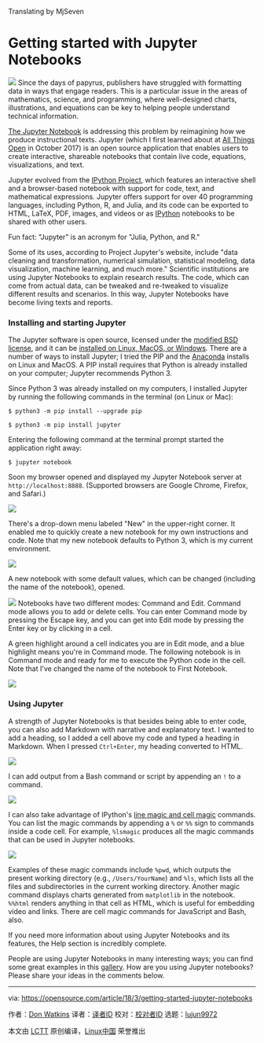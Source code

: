 Translating by MjSeven


Getting started with Jupyter Notebooks
======

![](https://opensource.com/sites/default/files/styles/image-full-size/public/lead-images/email_paper_envelope_document.png?itok=uPj_kouJ)
Since the days of papyrus, publishers have struggled with formatting data in ways that engage readers. This is a particular issue in the areas of mathematics, science, and programming, where well-designed charts, illustrations, and equations can be key to helping people understand technical information.

[The Jupyter Notebook][1] is addressing this problem by reimagining how we produce instructional texts. Jupyter (which I first learned about at [All Things Open][2] in October 2017) is an open source application that enables users to create interactive, shareable notebooks that contain live code, equations, visualizations, and text.

Jupyter evolved from the [IPython Project][3], which features an interactive shell and a browser-based notebook with support for code, text, and mathematical expressions. Jupyter offers support for over 40 programming languages, including Python, R, and Julia, and its code can be exported to HTML, LaTeX, PDF, images, and videos or as [IPython][4] notebooks to be shared with other users.

Fun fact: "Jupyter" is an acronym for "Julia, Python, and R."

Some of its uses, according to Project Jupyter's website, include "data cleaning and transformation, numerical simulation, statistical modeling, data visualization, machine learning, and much more." Scientific institutions are using Jupyter Notebooks to explain research results. The code, which can come from actual data, can be tweaked and re-tweaked to visualize different results and scenarios. In this way, Jupyter Notebooks have become living texts and reports.

### Installing and starting Jupyter

The Jupyter software is open source, licensed under the [modified BSD license][5], and it can be [installed on Linux, MacOS, or Windows][6]. There are a number of ways to install Jupyter; I tried the PIP and the [Anaconda][7] installs on Linux and MacOS. A PIP install requires that Python is already installed on your computer; Jupyter recommends Python 3.

Since Python 3 was already installed on my computers, I installed Jupyter by running the following commands in the terminal (on Linux or Mac):
```
$ python3 -m pip install --upgrade pip

$ python3 -m pip install jupyter

```

Entering the following command at the terminal prompt started the application right away:
```
$ jupyter notebook

```

Soon my browser opened and displayed my Jupyter Notebook server at `http://localhost:8888`. (Supported browsers are Google Chrome, Firefox, and Safari.)

![](https://opensource.com/sites/default/files/styles/panopoly_image_original/public/u128651/jupyter_1.png?itok=UyM1GuVG)

There's a drop-down menu labeled "New" in the upper-right corner. It enabled me to quickly create a new notebook for my own instructions and code. Note that my new notebook defaults to Python 3, which is my current environment.

![](https://opensource.com/sites/default/files/styles/panopoly_image_original/public/u128651/jupyter_2.png?itok=alDI432q)

A new notebook with some default values, which can be changed (including the name of the notebook), opened.

![](https://opensource.com/sites/default/files/styles/panopoly_image_original/public/u128651/jupyter_3.png?itok=9zjG-5JC)
Notebooks have two different modes: Command and Edit. Command mode allows you to add or delete cells. You can enter Command mode by pressing the Escape key, and you can get into Edit mode by pressing the Enter key or by clicking in a cell.

A green highlight around a cell indicates you are in Edit mode, and a blue highlight means you're in Command mode. The following notebook is in Command mode and ready for me to execute the Python code in the cell. Note that I've changed the name of the notebook to First Notebook.

![](https://opensource.com/sites/default/files/styles/panopoly_image_original/public/u128651/jupyter_4.png?itok=-QPxcuFX)

### Using Jupyter

A strength of Jupyter Notebooks is that besides being able to enter code, you can also add Markdown with narrative and explanatory text. I wanted to add a heading, so I added a cell above my code and typed a heading in Markdown. When I pressed `Ctrl+Enter`, my heading converted to HTML.

![](https://opensource.com/sites/default/files/styles/panopoly_image_original/public/u128651/jupyter_5.png?itok=-sr9A8-W)

I can add output from a Bash command or script by appending an `!` to a command.

![](https://opensource.com/sites/default/files/styles/panopoly_image_original/public/u128651/jupyter_6.png?itok=o_g38ECp)

I can also take advantage of IPython's [line magic and cell magic][8] commands. You can list the magic commands by appending a `%` or `%%` sign to commands inside a code cell. For example, `%lsmagic` produces all the magic commands that can be used in Jupyter notebooks.

![](https://opensource.com/sites/default/files/styles/panopoly_image_original/public/u128651/jupyter_7.png?itok=uit0PtND)

Examples of these magic commands include `%pwd`, which outputs the present working directory (e.g., `/Users/YourName`) and `%ls`, which lists all the files and subdirectories in the current working directory. Another magic command displays charts generated from `matplotlib` in the notebook. `%%html` renders anything in that cell as HTML, which is useful for embedding video and links. There are cell magic commands for JavaScript and Bash, also.

If you need more information about using Jupyter Notebooks and its features, the Help section is incredibly complete.

People are using Jupyter Notebooks in many interesting ways; you can find some great examples in this [gallery][9]. How are you using Jupyter notebooks? Please share your ideas in the comments below.

--------------------------------------------------------------------------------

via: https://opensource.com/article/18/3/getting-started-jupyter-notebooks

作者：[Don Watkins][a]
译者：[译者ID](https://github.com/译者ID)
校对：[校对者ID](https://github.com/校对者ID)
选题：[lujun9972](https://github.com/lujun9972)

本文由 [LCTT](https://github.com/LCTT/TranslateProject) 原创编译，[Linux中国](https://linux.cn/) 荣誉推出

[a]:https://opensource.com/users/don-watkins
[1]:http://jupyter.org/
[2]:https://allthingsopen.org/
[3]:http://ipython.org/
[4]:https://en.wikipedia.org/wiki/IPython
[5]:https://opensource.org/licenses/BSD-3-Clause
[6]:http://jupyter.org/install.html
[7]:https://www.anaconda.com/download/#linux
[8]:http://ipython.readthedocs.io/en/stable/interactive/magics.html
[9]:https://github.com/jupyter/jupyter/wiki/a-gallery-of-interesting-jupyter-notebooks#mathematics
